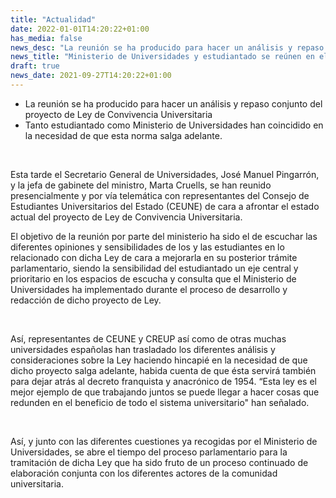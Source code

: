 ```yaml
---
title: "Actualidad"   
date: 2022-01-01T14:20:22+01:00
has_media: false
news_desc: "La reunión se ha producido para hacer un análisis y repaso conjunto del proyecto de Ley de Convivencia Universitaria Tanto estudiantado como Ministerio de Universidades han coincidido en la necesidad de que esta norma salga adelante."
news_title: "Ministerio de Universidades y estudiantado se reúnen en el pleno de CEUNE para tratar la Ley de Convivencia Universitaria"
draft: true
news_date: 2021-09-27T14:20:22+01:00
---
```

<ul>
<li>La reuni&oacute;n se ha producido para hacer un an&aacute;lisis y repaso conjunto del proyecto de Ley de Convivencia Universitaria</li>
<li>Tanto estudiantado como Ministerio de Universidades han coincidido en la necesidad de que esta norma salga adelante.</li>
</ul>
<p>&nbsp;</p>
<p>Esta tarde el Secretario General de Universidades, Jos&eacute; Manuel Pingarr&oacute;n, y la jefa de gabinete del ministro, Marta Cruells, se han reunido presencialmente y por v&iacute;a telem&aacute;tica con representantes del Consejo de Estudiantes Universitarios del Estado (CEUNE) de cara a afrontar el estado actual del proyecto de Ley de Convivencia Universitaria.</p>
<p>El objetivo de la reuni&oacute;n por parte del ministerio ha sido el de escuchar las diferentes opiniones y sensibilidades de los y las estudiantes en lo relacionado con dicha Ley de cara a mejorarla en su posterior tr&aacute;mite parlamentario, siendo la sensibilidad del estudiantado un eje central y prioritario en los espacios de escucha y consulta que el Ministerio de Universidades ha implementado durante el proceso de desarrollo y redacci&oacute;n de dicho proyecto de Ley.</p>
<p>&nbsp;</p>
<p>As&iacute;, representantes de CEUNE y CREUP as&iacute; como de otras muchas universidades espa&ntilde;olas han trasladado los diferentes an&aacute;lisis y consideraciones sobre la Ley haciendo hincapi&eacute; en la necesidad de que dicho proyecto salga adelante, habida cuenta de que &eacute;sta servir&aacute; tambi&eacute;n para dejar atr&aacute;s al decreto franquista y anacr&oacute;nico de 1954. &ldquo;Esta ley es el mejor ejemplo de que trabajando juntos se puede llegar a hacer cosas que redunden en el beneficio de todo el sistema universitario" han se&ntilde;alado.</p>
<p>&nbsp;</p>
<p>As&iacute;, y junto con las diferentes cuestiones ya recogidas por el Ministerio de Universidades, se abre el tiempo del proceso parlamentario para la tramitaci&oacute;n de dicha Ley que ha sido fruto de un proceso continuado de elaboraci&oacute;n conjunta con los diferentes actores de la comunidad universitaria.</p>